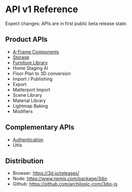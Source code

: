 # API v1 Reference

Expect changes: APIs are in first public beta release state.

## Product APIs
* [A-Frame Components](docs/api/1/aframe-components.md)
* [Storage](docs/api/1/storage.html)
* [Furniture Library](docs/api/1/furniture-library.html)
* Home Staging AI
* Floor Plan to 3D conversion
* Import / Publishing
* Export
* Matterport Import
* Scene Library
* Material Library
* Lightmap Baking
* Modifiers

## Complementary APIs
* [Authentication](docs/api/1/authentication.html)
* Utils

## Distribution
* Browser: https://3d.io/releases/
* Node: https://www.npmjs.com/package/3dio
* Github: https://github.com/archilogic-com/3dio-js
